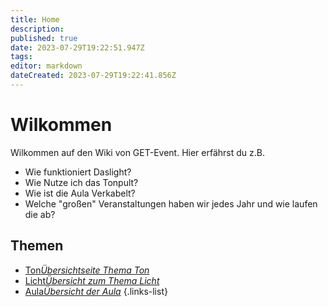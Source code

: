 ```yaml
---
title: Home
description: 
published: true
date: 2023-07-29T19:22:51.947Z
tags: 
editor: markdown
dateCreated: 2023-07-29T19:22:41.856Z
---
```


# Wilkommen
Wilkommen auf den Wiki von GET-Event. 
Hier erfährst du z.B.

- Wie funktioniert Daslight?
- Wie Nutze ich das Tonpult?
- Wie ist die Aula Verkabelt?
- Welche "großen" Veranstaltungen haben wir jedes Jahr und wie laufen die ab?

## Themen

- [Ton*Übersichtseite Thema Ton*](/ton)
- [Licht*Übersicht zum Thema Licht*](/licht)
- [Aula*Übersicht der Aula*](/aula)
{.links-list}


